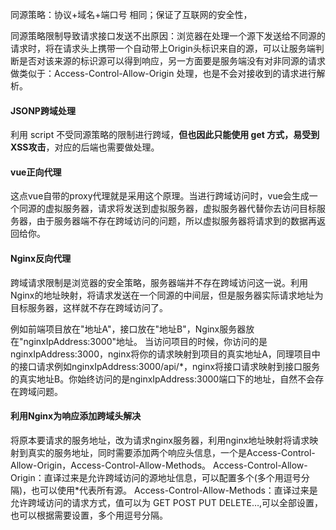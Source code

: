 同源策略：协议+域名+端口号 相同；保证了互联网的安全性，

同源策略限制导致请求接口发送不出原因：浏览器在处理一个源下发送给不同源的请求时，将在请求头上携带一个自动带上Origin头标识来自的源，可以让服务端判断是否对该来源的标识源可以得到响应，另一方面要是服务端没有对非同源的请求做类似于：Access-Control-Allow-Origin 处理，也是不会对接收到的请求进行解析。

#### JSONP跨域处理

利用 script 不受同源策略的限制进行跨域，**但也因此只能使用 get 方式，易受到 XSS攻击**，对应的后端也需要做处理。

#### vue正向代理

这点vue自带的proxy代理就是采用这个原理。当进行跨域访问时，vue会生成一个同源的虚拟服务器，请求将发送到虚拟服务器，虚拟服务器代替你去访问目标服务器，由于服务器端不存在跨域访问的问题，所以虚拟服务器将请求到的数据再返回给你。

#### Nginx反向代理

跨域请求限制是浏览器的安全策略，服务器端并不存在跨域访问这一说。利用Nginx的地址映射，将请求发送在一个同源的中间层，但是服务器实际请求地址为目标服务器，这样就不存在跨域访问了。

例如前端项目放在"地址A"，接口放在"地址B"，Nginx服务器放在"nginxIpAddress:3000"地址。
当访问项目的时候，你访问的是nginxIpAddress:3000，nginx将你的请求映射到项目的真实地址A，同理项目中的接口请求例如nginxIpAddress:3000/api/*，nginx将接口请求映射到接口服务的真实地址B。你始终访问的是nginxIpAddress:3000端口下的地址，自然不会存在跨域问题。

#### 利用Nginx为响应添加跨域头解决

将原本要请求的服务地址，改为请求nginx服务器，利用nginx地址映射将请求映射到真实的服务地址，同时需要添加两个响应头信息，一个是Access-Control-Allow-Origin，Access-Control-Allow-Methods。
Access-Control-Allow-Origin：直译过来是允许跨域访问的源地址信息，可以配置多个(多个用逗号分隔)，也可以使用*代表所有源。
Access-Control-Allow-Methods：直译过来是允许跨域访问的请求方式，值可以为 GET POST PUT DELETE…,可以全部设置，也可以根据需要设置，多个用逗号分隔。